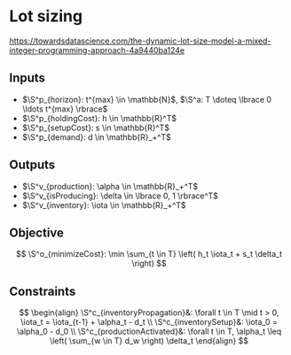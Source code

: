 # Lot sizing

https://towardsdatascience.com/the-dynamic-lot-size-model-a-mixed-integer-programming-approach-4a9440ba124e

## Inputs

+ $\S^p_{horizon}: t^{max} \in \mathbb{N}$, $\S^a: T \doteq \lbrace 0 \ldots t^{max} \rbrace$
+ $\S^p_{holdingCost}: h \in \mathbb{R}^T$
+ $\S^p_{setupCost}: s \in \mathbb{R}^T$
+ $\S^p_{demand}: d \in \mathbb{R}_+^T$

## Outputs

+ $\S^v_{production}: \alpha \in \mathbb{R}_+^T$
+ $\S^v_{isProducing}: \delta \in \lbrace 0, 1 \rbrace^T$
+ $\S^v_{inventory}: \iota \in \mathbb{R}_+^T$

## Objective

$$
  \S^o_{minimizeCost}: \min \sum_{t \in T} \left( h_t \iota_t + s_t \delta_t \right)
$$

## Constraints

$$
  \begin{align}
    \S^c_{inventoryPropagation}&:
      \forall t \in T \mid t > 0,
        \iota_t = \iota_{t-1} + \alpha_t - d_t \\
    \S^c_{inventorySetup}&:
      \iota_0 = \alpha_0 - d_0 \\
    \S^c_{productionActivated}&:
      \forall t \in T,
        \alpha_t \leq \left( \sum_{w \in T} d_w \right) \delta_t
  \end{align}
$$
